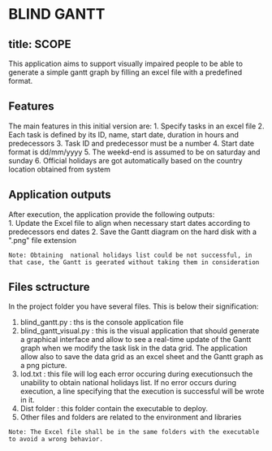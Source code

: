 # BLIND GANTT

## title: SCOPE

This application aims to support visually impaired people to be able to generate a simple gantt graph by filling an excel file with a predefined format.

## Features

The main features in this initial version are:
    1. Specify tasks in an excel file
    2. Each task is defined by its ID, name, start date, duration in hours and predecessors
    3. Task ID and predecessor must be a number
    4. Start date format is dd/mm/yyyy
    5. The weekd-end is assumed to be on saturday and sunday
    6. Official holidays are got automatically based on the country location obtained from system  
    
## Application outputs

After execution, the application provide the following outputs:     
    1. Update the Excel file to align when necessary start dates according to predecessors end dates
    2. Save  the Gantt diagram on the hard disk with a ".png" file extension

``Note: Obtaining  national holidays list could be not successful, in that case, the Gantt is geerated without taking them in consideration ``

## Files sctructure

In the project folder you have several files. This is below their signification:
1. blind_gantt.py : ths is the console application file
2. blind_gantt_visual.py : this is the visual application that should generate a graphical interface and allow to see a real-time update of the Gantt graph when we modify the task lisk in the data grid. The application allow also to save the data grid as an excel sheet and the Gantt graph as a png picture.
3. lod.txt : this file will log each error occuring during executionsuch the unability to obtain national holidays list. If no error occurs during execution, a  line specifying that the execution is successful will be wrote in it.
4. Dist folder : this folder contain the executable to deploy.
5. Other files and  folders are related to the environment and libraries 

``Note: The Excel file shall be in the same folders with the executable to avoid a wrong behavior. ``
